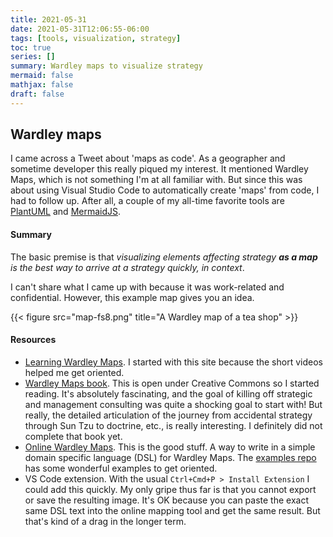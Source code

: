 ```yaml
---
title: 2021-05-31
date: 2021-05-31T12:06:55-06:00
tags: [tools, visualization, strategy]
toc: true
series: []
summary: Wardley maps to visualize strategy
mermaid: false
mathjax: false
draft: false
---
```


## Wardley maps

I came across a Tweet about 'maps as code'.
As a geographer and sometime developer this really piqued my interest.
It mentioned Wardley Maps, which is not something I'm at all familiar with.
But since this was about using Visual Studio Code to automatically create 'maps' from code,
I had to follow up.
After all, a couple of my all-time favorite tools are [PlantUML](https://plantuml.com/) and [MermaidJS](https://mermaid-js.github.io).


#### Summary

The basic premise is that _visualizing elements affecting strategy **as a map** is the best way to arrive at a strategy quickly, in context_.

I can't share what I came up with because it was work-related and confidential.
However, this example map gives you an idea.

{{< figure src="map-fs8.png" title="A Wardley map of a tea shop" >}}

#### Resources

- [Learning Wardley Maps](https://learnwardleymapping.com/home-deprecated/introduction/).
  I started with this site because the short videos helped me get oriented.
- [Wardley Maps book](https://learnwardleymapping.com/book/).
  This is open under Creative Commons so I started reading.
  It's absolutely fascinating, and the goal of killing off strategic and management consulting was quite a shocking goal to start with!
  But really, the detailed articulation of the journey from accidental strategy through Sun Tzu to doctrine, etc., is really interesting.
  I definitely did not complete that book yet.
- [Online Wardley Maps](https://onlinewardleymaps.com/#).
  This is the good stuff. A way to write in a simple domain specific language (DSL) for Wardley Maps.
  The [examples repo](https://github.com/damonsk/wardley-maps-examples) has some wonderful examples to get oriented.
- VS Code extension. With the usual `Ctrl+Cmd+P > Install Extension` I could add this quickly.
  My only gripe thus far is that you cannot export or save the resulting image.
  It's OK because you can paste the exact same DSL text into the online mapping tool and get the same result.
  But that's kind of a drag in the longer term.



